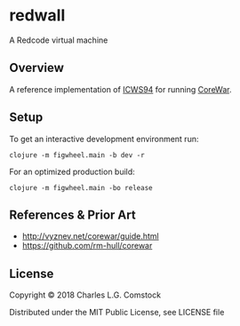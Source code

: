 # redwall

A Redcode virtual machine

## Overview

A reference implementation of [ICWS94](http://corewar.co.uk/standards/icws94.htm) for running [CoreWar](https://en.wikipedia.org/wiki/Core_War).

## Setup

To get an interactive development environment run:

    clojure -m figwheel.main -b dev -r

For an optimized production build:

    clojure -m figwheel.main -bo release

## References & Prior Art

 - http://vyznev.net/corewar/guide.html
 - https://github.com/rm-hull/corewar

## License

Copyright © 2018 Charles L.G. Comstock

Distributed under the MIT Public License, see LICENSE file
